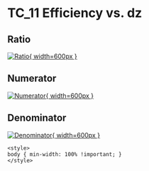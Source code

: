 # TC_11 Efficiency vs. dz

## Ratio

[![Ratio](../mtv/var/TC_11_eff_stack_dz.png){ width=600px }](../mtv/var/TC_11_eff_stack_dz.pdf)

## Numerator

[![Numerator](../mtv/num/TC_11_eff_stack_dz_num.png){ width=600px }](../mtv/num/TC_11_eff_stack_dz_num.pdf)

## Denominator

[![Denominator](../mtv/den/TC_11_eff_stack_dz_den.png){ width=600px }](../mtv/den/TC_11_eff_stack_dz_den.pdf)


``` {=html}
<style>
body { min-width: 100% !important; }
</style>
```
